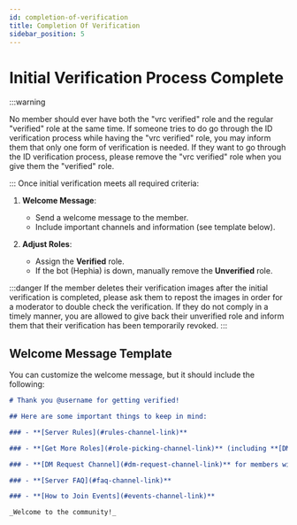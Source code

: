 ```yaml
---
id: completion-of-verification
title: Completion Of Verification
sidebar_position: 5
---
```


# Initial Verification Process Complete
:::warning

No member should ever have both the "vrc verified" role and the regular "verified" role at the same time. If someone tries to do go through the ID verification process while having the "vrc verified" role, you may inform them that only one form of verification is needed. If they want to go through the ID verification process, please remove the "vrc verified" role when you give them the "verified" role.

:::
Once initial verification meets all required criteria:

1. **Welcome Message**:

   - Send a welcome message to the member.
   - Include important channels and information (see template below).

2. **Adjust Roles**:

   - Assign the **Verified** role.
   - If the bot (Hephia) is down, manually remove the **Unverified** role.

:::danger
If the member deletes their verification images after the initial verification is completed, please ask them to repost the images in order for a moderator to double check the verification. If they do not comply in a timely manner, you are allowed to give back their unverified role and inform them that their verification has been temporarily revoked.
:::

## Welcome Message Template

You can customize the welcome message, but it should include the following:

```markdown
# Thank you @username for getting verified!

## Here are some important things to keep in mind:

### - **[Server Rules](#rules-channel-link)**

### - **[Get More Roles](#role-picking-channel-link)** (including **[DM Status Roles](#dm-status-roles-link)**)

### - **[DM Request Channel](#dm-request-channel-link)** for members with "DM Ask First" role

### - **[Server FAQ](#faq-channel-link)**

### - **[How to Join Events](#events-channel-link)**

_Welcome to the community!_
```
